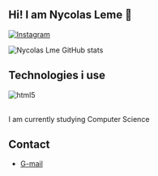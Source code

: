 ## Hi! I am Nycolas Leme 🐧

[![Instagram](https://img.shields.io/badge/Instagram-E4405F?style=for-the-badge&logo=instagram&logoColor=white)](https://instagram.com/lemegns?igshid=MzMyNGUyNmU2YQ==)

![Nycolas Lme GitHub stats](https://github-readme-stats.vercel.app/api?username=nycolasleme&show_icons=true&theme=dracula)

## Technologies i use

<div style = "display: inline_block"<br/>
   <img align="center" alt="html5" src="https://img.shields.io/badge/C-00599C?style=for-the-badge&logo=c&logoColor=white" />
</div><br/>

I am currently studying Computer Science

## Contact

- [G-mail](nycolaslemee@gmail.com)
